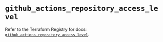 # `github_actions_repository_access_level`

Refer to the Terraform Registry for docs: [`github_actions_repository_access_level`](https://registry.terraform.io/providers/integrations/github/6.2.0/docs/resources/actions_repository_access_level).
